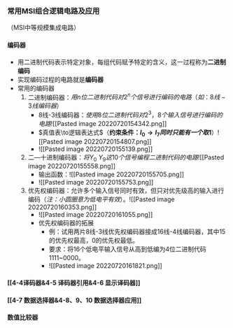 ### 常用MSI组合逻辑电路及应用
（MSI中等规模集成电路）

#### 编码器
- 用二进制代码表示特定对象，每组代码赋予特定的含义，这一过程称为**二进制编码**
- 实现编码过程的电路就是**编码器**
- 常用的编码器
	1. 二进制编码器：$用n位二进制代码对2^n个信号进行编码的电路（如：8线-3线编码器）$
		- 8线-3线编码器：$使用8位二进制代码对2^3，8个输入信号进行编码的电路$![[Pasted image 20220720154342.png]]
		- $真值表\to逻辑表达式$（**约束条件：$I_0\to I_7同时只能有一个取1$**）![[Pasted image 20220720154807.png]]
		- ![[Pasted image 20220720155139.png]]
	2. 二—十进制编码器：$将Y_0~Y_9这10个信号编程二进制代码的电路$![[Pasted image 20220720155558.png]]
		- 输出函数：![[Pasted image 20220720155705.png]]
		- ![[Pasted image 20220720155753.png]]
	3. 优先权编码器：允许多个输入信号同时有效，但只对优先级高的输入进行编码（*注：小圆圈意为低电平有效*）。![[Pasted image 20220720160353.png]]
		- ![[Pasted image 20220720161055.png]]
		- 优先权编码器的拓展
			- 例：试用两片8线-3线优先权编码器接成16线-4线编码器，其中15的优先权最高，0的优先权最低。
			- 要求：将16个低电平输入信号从高到低编为4位二进制代码1111~0000。
			- ![[Pasted image 20220720161821.png]]




#### [[4-4译码器&4-5 译码器引用&4-6 显示译码器]]
#### [[4-7 数据选择器&4-8、9、10 数据选择器应用]]

#### 数值比较器